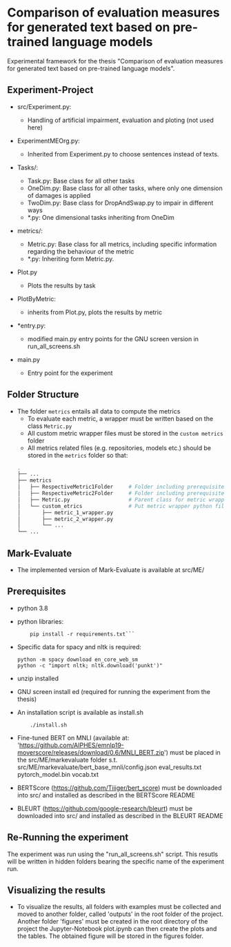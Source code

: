 # Comparison of evaluation measures for generated text based on pre-trained language models

Experimental framework for the thesis "Comparison of evaluation measures for generated text based on pre-trained language models".

## Experiment-Project

- src/Experiment.py:
    - Handling of artificial impairment, evaluation and ploting (not used here)
- ExperimentMEOrg.py:
    - Inherited from Experiment.py to choose sentences instead of texts.
- Tasks/:
    - Task.py: Base class for all other tasks
    - OneDim.py: Base class for all other tasks, where only one dimension of damages is applied
    - TwoDim.py: Base class for DropAndSwap.py to impair in different ways
    - *.py: One dimensional tasks inheriting from OneDim
- metrics/:
    - Metric.py: Base class for all metrics, including specific information regarding the behaviour of the metric
    - *.py: Inheriting form Metric.py.
- Plot.py
    - Plots the results by task
- PlotByMetric:
    - inherits from Plot.py, plots the results by metric

- *entry.py:
    - modified main.py entry points for the GNU screen version in run_all_screens.sh
- main.py
    - Entry point for the experiment

## Folder Structure
- The folder `metrics` entails all data to compute the metrics
    - To evaluate each metric, a wrapper must be written based on the class  `Metric.py`
    - All custom metric wrapper files must be stored in the `custom metrics` folder
    - All metrics related files (e.g. repositories, models etc.) should be stored in the `metrics` folder so that:
    ```bash
    .
    ├── ...
    ├── metrics
    │   ├── RespectiveMetric1Folder     # Folder including prerequisites for metric_1_wrapper.py
    │   ├── RespectiveMetric2Folder     # Folder including prerequisites for metric_2_wrapper.py
    │   ├── Metric.py                   # Parent class for metric wrappers
    │   └── custom_etrics               # Put metric wrapper python files here
    │       ├── metric_1_wrapper.py
    │       ├── metric_2_wrapper.py
    │       └── ...
    └── ...
    ``` 


## Mark-Evaluate
 - The implemented version of Mark-Evaluate is available at src/ME/

## Prerequisites
- python 3.8
- python libraries:
    ``` pip install --upgrade pip
        pip install -r requirements.txt```
- Specific data for spacy and nltk is required:
    ```
    python -m spacy download en_core_web_sm
    python -c "import nltk; nltk.download('punkt')"
    ```
- unzip installed 
- GNU screen install ed (required for running the experiment from the thesis)

- An installation script is available as install.sh
    ``` chmod +x install.sh
        ./install.sh
    ```

- Fine-tuned BERT on MNLI (available at: 'https://github.com/AIPHES/emnlp19-moverscore/releases/download/0.6/MNLI_BERT.zip') 
    must be placed in the src/ME/markevaluate folder s.t. 
    src/ME/markevaluate/bert_base_mnli/config.json eval_results.txt pytorch_model.bin vocab.txt

- BERTScore (https://github.com/Tiiiger/bert_score) must be downloaded into src/ and installed as described in the BERTScore README

- BLEURT (https://github.com/google-research/bleurt) must be downloaded into src/ and installed as described in the BLEURT README

## Re-Running the experiment

The experiment was run using the "run_all_screens.sh" script. This resutls will be written in hidden folders bearing the specific name of the experiment run.
    


## Visualizing the results

- To visualize the results, all folders with examples must be collected and moved to another folder, called 'outputs' in the root folder of the project.
  Another folder 'figures' must be created in the root directory of the project the Jupyter-Notebook plot.ipynb can then create the plots and the tables.
  The obtained figure will be stored in the figures folder.